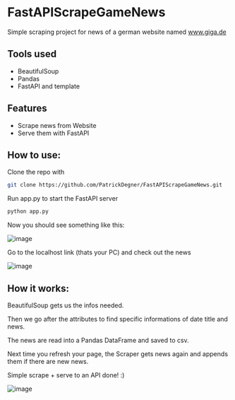# FastAPIScrapeGameNews
Simple scraping project for news of a german website named www.giga.de

## Tools used
- BeautifulSoup
- Pandas
- FastAPI and template

## Features
- Scrape news from Website
- Serve them with FastAPI

## How to use:
Clone the repo with 
```sh
git clone https://github.com/PatrickDegner/FastAPIScrapeGameNews.git
```

Run app.py to start the FastAPI server
```sh
python app.py
```

Now you should see something like this:

![image](https://user-images.githubusercontent.com/108484798/198712820-27338b8a-c029-4369-9236-2d787fa42289.png)

Go to the localhost link (thats your PC) and check out the news

![image](https://user-images.githubusercontent.com/108484798/198712971-57b10d1d-4035-4a51-be7d-8e95bdfe8a3a.png)


## How it works:
BeautifulSoup gets us the infos needed.

Then we go after the attributes to find specific informations of date title and news.

The news are read into a Pandas DataFrame and saved to csv.

Next time you refresh your page, the Scraper gets news again and appends them if there are new news.


Simple scrape + serve to an API done! :)

![image](https://user-images.githubusercontent.com/108484798/198714195-2b06bc28-60be-4e7e-8e46-3e96bfc02271.png)

